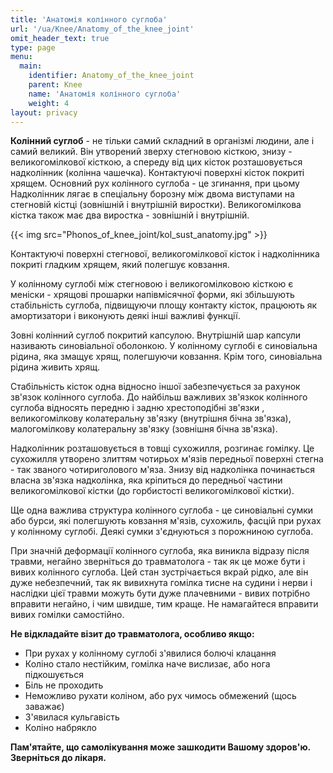 ```yaml
---
title: 'Анатомія колінного суглоба'
url: '/ua/Knee/Anatomy_of_the_knee_joint'
omit_header_text: true
type: page
menu:
  main:
    identifier: Anatomy_of_the_knee_joint
    parent: Knee
    name: 'Анатомія колінного суглоба'
    weight: 4
layout: privacy
---
```

**Колінний суглоб** - не тільки самий складний в організмі людини, але і самий великий. Він утворений зверху стегновою кісткою, знизу - великогомілкової кісткою, а спереду від цих кісток розташовується надколінник (колінна чашечка). Контактуючі поверхні кісток покриті хрящем. Основний рух колінного суглоба - це згинання, при цьому Надколінник лягає в спеціальну борозну між двома виступами на стегновій кістці (зовнішній і внутрішній виростки). Великогомілкова кістка також має два виростка - зовнішній і внутрішній.

{{< img src="Phonos_of_knee_joint/kol_sust_anatomy.jpg" >}}

Контактуючі поверхні стегнової, великогомілкової кісток і надколінника покриті гладким хрящем, який полегшує ковзання.

У колінному суглобі між стегновою і великогомілковою кісткою є меніски - хрящові прошарки напівмісячної форми, які збільшують стабільність суглоба, підвищуючи площу контакту кісток, працюють як амортизатори і виконують деякі інші важливі функції.

Зовні колінний суглоб покритий капсулою. Внутрішній шар капсули називають синовіальної оболонкою. У колінному суглобі є синовіальна рідина, яка змащує хрящ, полегшуючи ковзання. Крім того, синовіальна рідина живить хрящ.

Стабільність кісток одна відносно іншої забезпечується за рахунок зв'язок колінного суглоба. До найбільш важливих зв'язкок колінного суглоба відносять передню і задню хрестоподібні зв'язки , великогомілкову колатеральну зв'язку (внутрішня бічна зв'язка), малогомілкову колатеральну зв'язку (зовнішня бічна зв'язка).

Надколінник розташовується в товщі сухожилля, розгинає гомілку. Це сухожилля утворено злиттям чотирьох м'язів передньої поверхні стегна - так званого чотириголового м'яза. Знизу від надколінка починається власна зв'язка надколінка, яка кріпиться до передньої частини великогомілкової кістки (до горбистості великогомілкової кістки).

Ще одна важлива структура колінного суглоба - це синовіальні сумки або бурси, які полегшують ковзання м'язів, сухожиль, фасцій при рухах у колінному суглобі. Деякі сумки з'єднуються з порожниною суглоба.

При значній деформації колінного суглоба, яка виникла відразу після травми, негайно зверніться до травматолога - так як це може бути і вивих колінного суглоба. Цей стан зустрічається вкрай рідко, але він дуже небезпечний, так як вивихнута гомілка тисне на судини і нерви і наслідки цієї травми можуть бути дуже плачевними - вивих потрібно вправити негайно, і чим швидше, тим краще. Не намагайтеся вправити вивих гомілки самостійно.

**Не відкладайте візит до травматолога, особливо якщо:**
- При рухах у колінному суглобі з'явилися болючі клацання
- Коліно стало нестійким, гомілка наче вислизає, або нога підкошується
- Біль не проходить
- Неможливо рухати коліном, або рух чимось обмежений (щось заважає)
- З'явилася кульгавість
- Коліно набрякло

**Пам'ятайте, що самолікування може зашкодити Вашому здоров'ю. Зверніться до лікаря.**